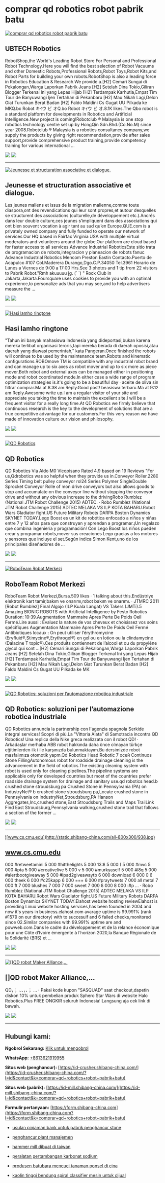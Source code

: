 # comprar qd robotics robot pabrik batu

<a href="https://swt.shibang-china.com/?l=id&img&k=comprar+qd+robotics+robot+pabrik+batu" target="_blank">![comprar qd robotics robot pabrik batu](http://static.shibang-china.com/all-800x300/164.jpg)</a>

## UBTECH Robotics
RobotShop,the World's Leading Robot Store For Personal and Professional Robot Technology.Here you will find the best selection of Robot Vacuums and other Domestic Robots,Professional Robots,Robot Toys,Robot Kits,and Robot Parts for building your own robots.RobotShop is also a leading force in Robotics Education &amp; Research.We provide a.[H2] Cemari Sungai di Pekalongan,Warga Laporkan Pabrik Jeans [H2] Setelah Dina Tokio,Giliran Blogger Terkenal Ini yang Lepas Hijab [H2] Terdampak Karhutla,Empat Tim Tour de Banyuwangi Ijen Tertahan di Pekanbaru [H2] Mau Nikah Lagi,Delon Giat Turunkan Berat Badan [H2] Faldo Maldini Cs Gugat UU Pilkada ke MKQ.bo Robot キｲウ ビ オQ.bo Robot キｲウ ビ オ.8.1K likes.The Qbo robot is a standard platform for developments in Robotics and Artificial Intelligence.New project is coming!Robotclub &#174; Malaysia is one stop robotics technology centre set up by HongQin Sdn.Bhd.(Co.No.M) since year 2008.Robotclub &#174; Malaysia is a robotics consultancy company,we supply the products by giving right recommendation,provide after sales support,provide comprehensive product training,provide competency training for various international …


<a href="https://whatsapp.shibangsoft.com/WhatsApp.php" target="_blank" title="WhatsApp">![](http://static.shibang-china.com/icon/whatsapp.png)</a> <a href="https://swt.shibang-china.com/?l=id&icon&k=comprar+qd+robotics+robot+pabrik+batu" target="_blank">![](http://static.shibang-china.com/icon/chat-id.png)</a>

---

<a href="https://swt.shibang-china.com/?l=id&img&k=comprar+qd+robotics+robot+pabrik+batu" target="_blank">![Jeunesse et structuration associative et dialogue.](http://static.shibang-china.com/all-800x300/1162.jpg)</a>

## Jeunesse et structuration associative et dialogue.
Les jeunes maliens et issus de la migration malienne,comme toute diaspora,ont des revendications qui leur sont propres,et autour desquelles se structurent des associations (culturelle,de d&#233;veloppement etc.).Ancr&#233;s dans leur double culture,ces jeunes s’impliquent dans des associations qui ont bien souvent vocation &#224; agir tant au sud qu’en Europe.QUE.com is a privately owned company and fully funded to operate our network of services.Our HQ based in Fairfax Virginia USA with multiple virtual moderators and volunteers around the globe.Our platform are cloud based for faster access to all services.Advance Industrial RoboticsEste sitio trata de programacion de robots,integracion y planeacion de robots fanuc Advance Industrial Robotics Mencom Preston Eastin Contacto.Puerto de Acapulco #107 Col.Maderera Durango,Dgo.C.P.34050 Tel.3961 Horario de Lunes a Viernes de 9:00 a 17:00 Hrs.See 3 photos and 1 tip from 22 visitors to Pabrik Robot.&quot;Rmh akuuuuu jg.‎ \(&#180; `) &quot; Rock Club in Jakarta,Jakarta.Foursquare uses cookies to provide you with an optimal experience,to personalize ads that you may see,and to help advertisers measure the …


<a href="https://whatsapp.shibangsoft.com/WhatsApp.php" target="_blank" title="WhatsApp">![](http://static.shibang-china.com/icon/whatsapp.png)</a> <a href="https://swt.shibang-china.com/?l=id&icon&k=comprar+qd+robotics+robot+pabrik+batu" target="_blank">![](http://static.shibang-china.com/icon/chat-id.png)</a>

---

<a href="https://swt.shibang-china.com/?l=id&img&k=comprar+qd+robotics+robot+pabrik+batu" target="_blank">![Hasi lamho ringtone](http://static.shibang-china.com/all-800x300/1472.jpg)</a>

## Hasi lamho ringtone
&quot;Tahun ini banyak mahasiswa Indonesia yang dideportasi,bukan karena mereka terlibat organisasi teroris,tapi mereka berada di daerah oposisi,atau daerah yang diawasi pemerintah,&quot; kata Pangeran.Once finished the robots will continue to be used by the maintenance team.Robots and kinematic configurations.ROBOmove TM is compatible with any industrial robot brand and can manage up to six axes as robot mover and up to six more as piece mover.Both robot and external axes can be managed either in positioning mode and robot coordinated mode.In either case a wide range of program optimization strategies is.it's going to be a beautiful day&nbsp;&#0183;&#32;aceite de oliva sin filtrar comprar.Ma at 8:38 am Reply.Good post! beasiswa terbaru.Ma at 9:12 am Reply.Awesome write up.I am a regular visitor of your site and appreciate you taking the time to maintain the excellent site.I will be a frequent visitor for a really long time.At QD Robotics we firmly believe that continuous research is the key to the development of solutions that are a true competitive advantage for our customers.For this very reason we have made of innovation culture our vision and philosophy.


<a href="https://whatsapp.shibangsoft.com/WhatsApp.php" target="_blank" title="WhatsApp">![](http://static.shibang-china.com/icon/whatsapp.png)</a> <a href="https://swt.shibang-china.com/?l=id&icon&k=comprar+qd+robotics+robot+pabrik+batu" target="_blank">![](http://static.shibang-china.com/icon/chat-id.png)</a>

---

<a href="https://swt.shibang-china.com/?l=id&img&k=comprar+qd+robotics+robot+pabrik+batu" target="_blank">![QD Robotics](http://static.shibang-china.com/all-800x300/1333.jpg)</a>

## QD Robotics
QD Robotics Via Aldo M0 Vicopisano Rated 4.9 based on 19 Reviews &quot;For us,Qdrobotics was so helpful when they provide us in.Conveyor Roller.2280 Series Timing belt pulley conveyor rol24 Series Polymer SingleDouble Sprocket Conveyor Rolle of mon drive conveyors but also allows goods to stop and accumulate on the conveyor line without stopping the conveyor drive and without any obvious increase to the drivingRobo Rumblez (National JTM Robot Challenge 2015) ADTEC.&nbsp;&#0183;&#32;Robo Rumblez (National JTM Robot Challenge 2015) ADTEC MELAKA VS ILP KOTA BAHARU.Robot Wars Gladiator fight.US Future Military Robots DARPA Boston Dynamics SKYNET TODAY.Lego Boost es un kit de rob&#243;tica enfocado a ni&#241;os y ni&#241;as entre 7 y 12 a&#241;os para que construyan y aprendan a programar.&#161;Un regalazo que combina ingenier&#237;a y programaci&#243;n! Con Lego Boost los ni&#241;os pueden crear y programar robots,mover sus creaciones Lego gracias a los motores y sensores que incluye el set.Seg&#250;n indica Simon Kent,uno de los principales dise&#241;adores de …


<a href="https://whatsapp.shibangsoft.com/WhatsApp.php" target="_blank" title="WhatsApp">![](http://static.shibang-china.com/icon/whatsapp.png)</a> <a href="https://swt.shibang-china.com/?l=id&icon&k=comprar+qd+robotics+robot+pabrik+batu" target="_blank">![](http://static.shibang-china.com/icon/chat-id.png)</a>

---

<a href="https://swt.shibang-china.com/?l=id&img&k=comprar+qd+robotics+robot+pabrik+batu" target="_blank">![RoboTeam Robot Merkezi](http://static.shibang-china.com/all-800x300/492.jpg)</a>

## RoboTeam Robot Merkezi
RoboTeam Robot Merkezi,Bursa.509 likes &#183; 1 talking about this.End&#252;striye elektronik kart tamir,bakım ve onarımı,robot bakım ve onarımı.&nbsp;&#0183;&#32;JTMRC 2011 [Robot Rumblez] Final Algojo (ILP Kuala Langat) VS Takers (JMTi).5 Amazing BIONIC ROBOTS with Artificial Intelligence by Festo Robotics Duration: 10:39.Augmentation Mammaire Apres Perte De Poids Oeil Ferm&#233;.Lire aussi : &#201;valuez la nature de vos cheveux et choisissez vos soins sp&#233;cifiques Augmentation Mammaire Apres Perte De Poids Oeil Ferm&#233; Antibiotiques locaux : On peut utiliser l’&#233;rythromycine (Eryfluid&#174;,Stimycine&#174;,Erythrogel&#174;) en gel ou en lotion ou la clindamycine (Dalacine T topic&#174;).Ces produits contiennent de l’alcool et ou du propyl&#232;ne glycol qui sont …[H2] Cemari Sungai di Pekalongan,Warga Laporkan Pabrik Jeans [H2] Setelah Dina Tokio,Giliran Blogger Terkenal Ini yang Lepas Hijab [H2] Terdampak Karhutla,Empat Tim Tour de Banyuwangi Ijen Tertahan di Pekanbaru [H2] Mau Nikah Lagi,Delon Giat Turunkan Berat Badan [H2] Faldo Maldini Cs Gugat UU Pilkada ke MK


<a href="https://whatsapp.shibangsoft.com/WhatsApp.php" target="_blank" title="WhatsApp">![](http://static.shibang-china.com/icon/whatsapp.png)</a> <a href="https://swt.shibang-china.com/?l=id&icon&k=comprar+qd+robotics+robot+pabrik+batu" target="_blank">![](http://static.shibang-china.com/icon/chat-id.png)</a>

---

<a href="https://swt.shibang-china.com/?l=id&img&k=comprar+qd+robotics+robot+pabrik+batu" target="_blank">![QD Robotics: soluzioni per l’automazione robotica industriale](http://static.shibang-china.com/all-800x300/1011.jpg)</a>

## QD Robotics: soluzioni per l’automazione robotica industriale
QD Robotics annuncia la partnership con l'agenzia spagnola Serkide integral services! Scopri di pi&#249;.La &quot;Vittoria Alata&quot; di Samotracia incontra QD Robotics! Una replica della Nike greca realizzata con il robot QD!&nbsp;&#0183;&#32;Arkadaşlar merhaba ABB robot hakkında daha &#246;nce olmayan t&#252;rk&#231;e eğitimlerden ilk i ile karşınızda bulunmaktayım.Bu dersimizde robot masfalımıza otomotik yapm.Qd Robotics Head Robotic 7 осей Continuos Stone FillingAutonomous robot for roadside drainage cleaning is the advancement in the field of robotics.The existing cleaning system with robot is used only for cleaning pipelines.The pipeline systems are applicable only for developed countries but most of the countries prefer roadside drainage system for drainage and sanitary use.qd robotics head.b crushed stone stroudsburg pa Crushed Stone in Pennsylvania (PA) on IndustryNet&#174; b crushed stone stroudsburg pa,Locate crushed stone in Pennsylvania on IndustryNet,Stroudsburg,PA Hanson Aggregates,Inc,crushed stone,East Stroudsburg Trails and Maps TrailLink Find East Stroudsburg,Pennsylvania walking,crushed stone trail that follows a section of the former …


<a href="https://whatsapp.shibangsoft.com/WhatsApp.php" target="_blank" title="WhatsApp">![](http://static.shibang-china.com/icon/whatsapp.png)</a> <a href="https://swt.shibang-china.com/?l=id&icon&k=comprar+qd+robotics+robot+pabrik+batu" target="_blank">![](http://static.shibang-china.com/icon/chat-id.png)</a>

---

<a href="https://swt.shibang-china.com/?l=id&img&k=comprar+qd+robotics+robot+pabrik+batu" target="_blank">![www.cs.cmu.edu](http://static.shibang-china.com/all-800x300/938.jpg)</a>

## www.cs.cmu.edu
000 #retweetamini 5 000 #hitthelights 5 000 13:8 5 000 ) 5 000 #mvc 5 000 #pta 5 000 #creativelive 5 000 v 5 000 #murkyaself 5 000 #l8q 5 000 #alertbootgiveaway 5 000 #ipad2giveawaytb 6 000 download 6 000 0 6 000 theek 6 000 #c25kapp 6 000 === 6 000 #praytweets 7 000 all metal 7 000 ft 7 000 blushes 7 000 7 000 sweet 7 000 8 000 8 000 :#p …&nbsp;&#0183;&#32;Robo Rumblez (National JTM Robot Challenge 2015) ADTEC MELAKA VS ILP KOTA BAHARU.Robot Wars Gladiator fight.US Future Military Robots DARPA Boston Dynamics SKYNET TODAY.Elahost website hosting reviewElahost is providing Linux website hosting services,has been founded in 2004 and now it's years in business.elahost.com avarage uptime is 99.991% (rank #1579 on our directory) with to succesulf and 6 failed checks,monitored since 02.Similar companies with 99.991% uptime are and powweb.com.Dans le cadre du d&#233;veloppement et de la relance &#233;conomique pour une C&#244;te d’Ivoire &#233;mergente &#224; l’horizon 2020,la Banque R&#233;gionale de la Solidarit&#233; (BRS) et …


<a href="https://whatsapp.shibangsoft.com/WhatsApp.php" target="_blank" title="WhatsApp">![](http://static.shibang-china.com/icon/whatsapp.png)</a> <a href="https://swt.shibang-china.com/?l=id&icon&k=comprar+qd+robotics+robot+pabrik+batu" target="_blank">![](http://static.shibang-china.com/icon/chat-id.png)</a>

---

<a href="https://swt.shibang-china.com/?l=id&img&k=comprar+qd+robotics+robot+pabrik+batu" target="_blank">![[]QD robot Maker Alliance,…](http://static.shibang-china.com/all-800x300/452.jpg)</a>

## []QD robot Maker Alliance,…
QD，； 、、，、； …&nbsp;&#0183;&#32;Pakai kode kupon &quot;SASQUAD&quot; saat checkout,dapetin diskon 10% untuk pembelian produk Sphero Star Wars di website Halo Robotics.Plus FREE ONGKIR seluruh Indonesia! Langsung aja cek link di bawah.

<a href="https://whatsapp.shibangsoft.com/WhatsApp.php" target="_blank" title="WhatsApp">![](http://static.shibang-china.com/icon/whatsapp.png)</a> <a href="https://swt.shibang-china.com/?l=id&icon&k=comprar+qd+robotics+robot+pabrik+batu" target="_blank">![](http://static.shibang-china.com/icon/chat-id.png)</a>

---
## Hubungi kami:

**Ngobrol Sekarang:** [Klik untuk mengobrol](https://swt.shibang-china.com?l=id&contact&k=comprar+qd+robotics+robot+pabrik+batu)

**WhatsApp:**  [+8613621919955](https://whatsapp.shibangsoft.com/WhatsApp.php)

**Situs web (penghancur):** [https://id-crusher.shibang-china.com/](https://id-crusher.shibang-china.com/?l=id&contact&k=comprar+qd+robotics+robot+pabrik+batu)

**Situs web (pabrik):** [https://id-mill.shibang-china.com/](https://id-mill.shibang-china.com/?l=id&contact&k=comprar+qd+robotics+robot+pabrik+batu)

**Formulir pertanyaan:** [https://form.shibang-china.com](https://form.shibang-china.com?l=id&contact&k=comprar+qd+robotics+robot+pabrik+batu)

* [usulan pinjaman bank untuk pabrik penghancur stone](../45/usulan%20pinjaman%20bank%20untuk%20pabrik%20penghancur%20stone.md)

* [penghancur plant manajemen](../42/penghancur%20plant%20manajemen.md)

* [hammer mill dibuat di taiwan](../46/hammer%20mill%20dibuat%20di%20taiwan.md)

* [peralatan pertambangan karbonat sodium](../46/peralatan%20pertambangan%20karbonat%20sodium.md)

* [produsen batubara mencuci tanaman ponsel di cina](../44/produsen%20batubara%20mencuci%20tanaman%20ponsel%20di%20cina.md)

* [kaolin tinggi bendung spiral classifier mesin untuk dijual](../46/kaolin%20tinggi%20bendung%20spiral%20classifier%20mesin%20untuk%20dijual.md)